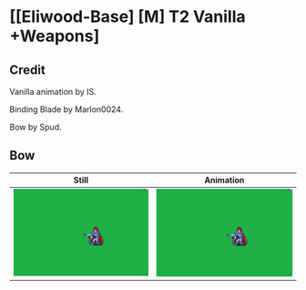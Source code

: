 # [\[Eliwood-Base\] \[M\] T2 Vanilla +Weapons]

## Credit

Vanilla animation by IS.

Binding Blade by Marlon0024.

Bow by Spud.


	
## Bow

| Still | Animation |
| :---: | :-------: |
| ![Bow still](./Bow_000.png) | ![Bow animation](./Bow.gif) |
